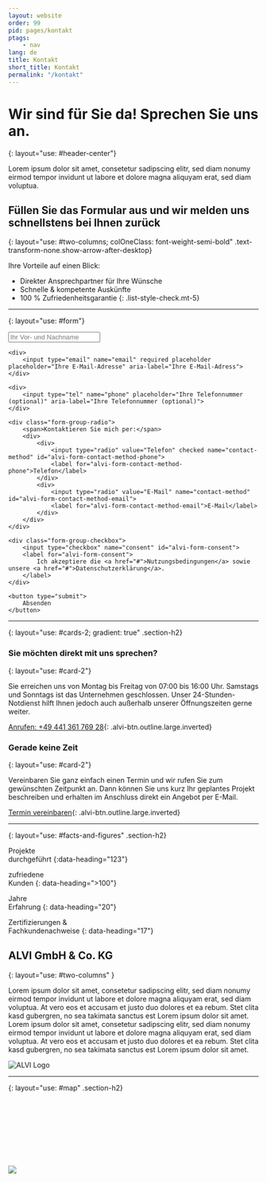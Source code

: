 ```yaml
---
layout: website
order: 99
pid: pages/kontakt
ptags:
    - nav
lang: de
title: Kontakt
short_title: Kontakt
permalink: "/kontakt"
---
```


# Wir sind für Sie da! Sprechen Sie uns an.
{: layout="use: #header-center"}

Lorem ipsum dolor sit amet, consetetur sadipscing elitr, sed diam nonumy eirmod tempor invidunt ut labore et dolore magna aliquyam erat, sed diam voluptua.

## Füllen Sie das Formular aus und wir melden uns schnellstens bei Ihnen zurück
{: layout="use: #two-columns; colOneClass: font-weight-semi-bold" .text-transform-none.show-arrow-after-desktop}

Ihre Vorteile auf einen Blick:

- Direkter Ansprechpartner für Ihre Wünsche
- Schnelle & kompetente Auskünfte
- 100 % Zufriedenheitsgarantie
{: .list-style-check.mt-5}

---
{: layout="use: #form"}

<form>
    <div>
        <input name="name" required placeholder="Ihr Vor- und Nachname" aria-label="Ihr Vor- und Nachname">
    </div>
    
    <div>
        <input type="email" name="email" required placeholder placeholder="Ihre E-Mail-Adresse" aria-label="Ihre E-Mail-Adress">
    </div>
    
    <div>
        <input type="tel" name="phone" placeholder="Ihre Telefonnummer (optional)" aria-label="Ihre Telefonnummer (optional)">
    </div>

    <div class="form-group-radio">
        <span>Kontaktieren Sie mich per:</span>
        <div>
            <div>
                <input type="radio" value="Telefon" checked name="contact-method" id="alvi-form-contact-method-phone">
                <label for="alvi-form-contact-method-phone">Telefon</label>
            </div>
            <div>
                <input type="radio" value="E-Mail" name="contact-method" id="alvi-form-contact-method-email">
                <label for="alvi-form-contact-method-email">E-Mail</label>
            </div>
        </div>
    </div>

    <div class="form-group-checkbox">
        <input type="checkbox" name="consent" id="alvi-form-consent">
        <label for="alvi-form-consent">
            Ich akzeptiere die <a href="#">Nutzungsbedingungen</a> sowie unsere <a href="#">Datenschutzerklärung</a>.
        </label>
    </div>

    <button type="submit">
        Absenden
    </button>
</form>

---
{: layout="use: #cards-2; gradient: true" .section-h2}

### Sie möchten direkt mit uns sprechen?
{: layout="use: #card-2"}

Sie erreichen uns von Montag bis Freitag von 07:00 bis 16:00 Uhr.
Samstags und Sonntags ist das Unternehmen geschlossen.
Unser 24-Stunden-Notdienst hilft Ihnen jedoch auch außerhalb unserer Öffnungszeiten gerne weiter.

[Anrufen: +49 441 361 769 28](tel:+4944136176928){: .alvi-btn.outline.large.inverted}

### Gerade keine Zeit
{: layout="use: #card-2"}

Vereinbaren Sie ganz einfach einen Termin und wir rufen Sie zum gewünschten Zeitpunkt an.
Dann können Sie uns kurz Ihr geplantes Projekt beschreiben und erhalten im Anschluss direkt ein Angebot per E-Mail.

[Termin vereinbaren](#){: .alvi-btn.outline.large.inverted}

---
{: layout="use: #facts-and-figures" .section-h2}

Projekte<br>durchgeführt
{:data-heading="123"}

zufriedene<br>Kunden
{: data-heading=">100"}

Jahre<br>Erfahrung
{: data-heading="20"}

Zertifizierungen &<br>Fachkundenachweise
{: data-heading="17"}

## ALVI GmbH & Co. KG
{: layout="use: #two-columns" }

Lorem ipsum dolor sit amet, consetetur sadipscing elitr, sed diam nonumy eirmod tempor invidunt ut labore et
dolore magna aliquyam erat, sed diam voluptua. At vero eos et accusam et justo duo dolores et ea rebum.
Stet clita kasd gubergren, no sea takimata sanctus est Lorem ipsum dolor sit amet. Lorem ipsum dolor sit amet,
consetetur sadipscing elitr, sed diam nonumy eirmod tempor invidunt ut labore et dolore magna aliquyam erat,
sed diam voluptua. At vero eos et accusam et justo duo dolores et ea rebum. Stet clita kasd gubergren, no sea
takimata sanctus est Lorem ipsum dolor sit amet.

![ALVI Logo](https://assets.volkmann.dev/alvi/alvi.png)

---
{: layout="use: #map" .section-h2}

<img src="https://cdn.leuffen.de/hyperpage-components/v1.0/google-maps/maps-preview.jpg">
<object data-src="https://www.google.com/maps/embed?pb=!1m18!1m12!1m3!1d2648.5231224314243!2d8.252250543767927!3d53.10535012648215!2m3!1f0!2f0!3f0!3m2!1i1024!2i768!4f13.1!3m3!1m2!1s0x47b6df5570808cdb%3A0xfb3b6ab6cba29ec5!2sAugust-Wilhelm-K%C3%BChnholz-Stra%C3%9Fe%2052%2C%2026135%20Oldenburg!5e0!3m2!1sde!2sde!4v1707987175226!5m2!1sde!2sde"></object>

